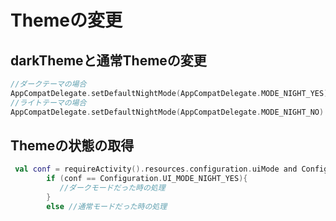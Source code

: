 # Themeの変更

## darkThemeと通常Themeの変更

```kotlin
//ダークテーマの場合
AppCompatDelegate.setDefaultNightMode(AppCompatDelegate.MODE_NIGHT_YES)
//ライトテーマの場合
AppCompatDelegate.setDefaultNightMode(AppCompatDelegate.MODE_NIGHT_NO)
```

## Themeの状態の取得

```kotlin
 val conf = requireActivity().resources.configuration.uiMode and Configuration.UI_MODE_NIGHT_MASK
        if (conf == Configuration.UI_MODE_NIGHT_YES){
           //ダークモードだった時の処理
        }
        else //通常モードだった時の処理
```
